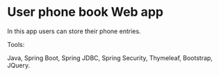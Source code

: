 # User phone book Web app

In this app users can store their phone entries.

Tools:

Java, Spring Boot, Spring JDBC, Spring Security, Thymeleaf, Bootstrap, JQuery.



